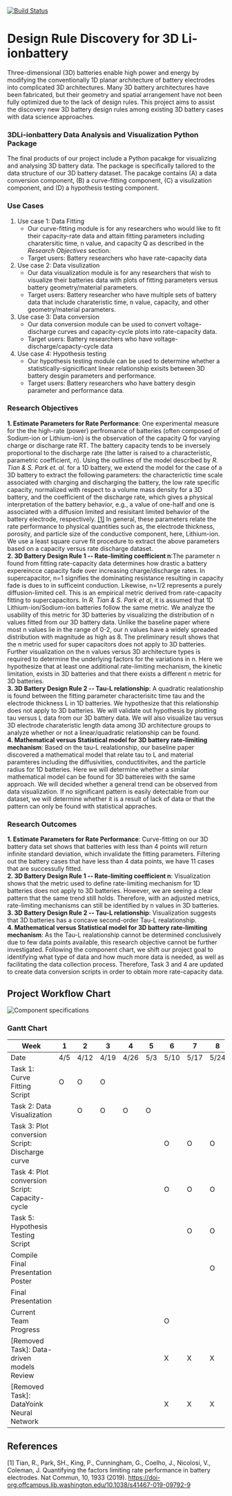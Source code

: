 [comment]: <> (Build Badge)
[![Build Status](https://travis-ci.com/3DBatteryDesign/3DLi-ionbattery.svg?token=TqLpfP3Qz3sXPyzzMFhK&branch=main)](https://travis-ci.com/3DBatteryDesign/3DLi-ionbattery)

# Design Rule Discovery for 3D Li-ionbattery
Three-dimensional (3D) batteries enable high power and energy by modifying the
conventionally 1D planar architecture of battery electrodes into complicated 3D
architectures. Many 3D battery architectures have been fabricated, but their
geometry and spatial arrangement have not been fully optimized due to the lack
of design rules. This project aims to assist the discovery new 3D battery design rules
among existing 3D battery cases with data science approaches. <br/>

### 3DLi-ionbattery Data Analysis and Visualization Python Package
The final products of our project include a Python pacakge for visualizing and 
analysing 3D battery data. The package is specifically tailored to the data structure 
of our 3D battery dataset. The pacakge contains (A) a data conversion component,
(B) a curve-fitting component, (C) a visulization component, and (D) a hypothesis testing component.

### Use Cases
1. Use case 1: Data Fitting
   - Our curve-fitting module is for any researchers who would like to fit their capacity-rate data and attain fitting parameters including charatersitic time, n value, and capacity Q as described in the *Research Objectives* section. 
   - Target users: Battery researchers who have rate-capacity data
2. Use case 2: Data visulization
   - Our data visualization module is for any researchers that wish to visualize their batteries data with plots of fitting parameters versus battery geometry/material parameters. 
   - Target users: Battery researcher who have multiple sets of battery data that include charateristic time, n value, capacity, and other geometry/material parameters. 
3. Use case 3: Data conversion
   - Our data conversion module can be used to convert voltage-discharge curves and capacity-cycle plots into rate-capacity data.
   - Target users: Battery researchers who have voltage-discharge/capacty-cycle data
4. Use case 4: Hypothesis testing
   - Our hypothesis testing module can be used to determine whether a statistically-signicificant linear relationship exisits between 3D battery desgin parameters and performance.
   - Target users: Battery researchers who have battery desgin parameter and performance data.

### Research Objectives
**1. Estimate Parameters for Rate Performance**: One experimental measure for the
the high-rate (power) perfromance of batteries (often composed of Sodium-ion or
Lithium-ion) is the observation of the capacity Q for varying charge or discharge
rate RT. The battery capacity tends to be inversely proportional to the discharge
rate (the latter is raised to a characteristic, parametric coefficient, n).
Using the outlines of the model described by *R. Tian & S. Park et. al.*
for a 1D battery, we extend the model for the case of a 3D battery to extract
the following parameters: the characterictic time scale associated with charging
and discharging the battery, the low rate specific capacity, normalized with
respect to a volume mass density for a 3D battery, and the coefficient of the
discharge rate, which gives a physical interpretation of the battery
behavior, e.g., a value of one-half and one is associated with a diffusion
limited and resisitant limited behavior of the battery electrode, respectively.
[[1]](#1) 
In general, these parameters relate the rate performance to physical quantities
such as, the electrode thickness, porosity, and particle size of the conductive
component, here, Lithium-ion. We use a least square curve fit procedure to
extract the above parameters based on a capacity versus rate discharge dataset.<br/>
**2. 3D Battery Design Rule 1 -- Rate-limiting coefficient n**:The parameter
n found from fitting rate-capacity data determines how drastic a battery expereincce 
capacity fade over increasing charge/discharge rates. In supercapacitor, n=1 signifies
the dominating resistance resulting in capacity fade is dues to in sufficeint conduction.
Likewise, n=1/2 represents a purely diffusion-limited cell. This is an empirical
metric derived from rate-capacity fitting to supercapacitors. In *R. Tian & S. Park et al*,
it is assumed that 1D Lithium-ion/Sodium-ion batteries follow the same metric. 
We analyze the usability of this metric for 3D batteries by visualizing the distribution
of n values fitted from our 3D battery data. Unlike the baseline paper where most n values
lie in the range of 0-2, our n values have a widely spreaded distribution with magnitude
as high as 8. The preliminary result shows that the n metric used for super capacitors
does not apply to 3D batteries. Further visualization on the n values versus 3D 
architecture types is required to determine the underlying factors for the variations in n.
Here we hypothesize that at least one additional rate-limiting mechanism, the kinetic
limitation, exists in 3D batteries and that there exists a different n metric for 3D
batteries. <br/>
**3. 3D Battery Design Rule 2 -- Tau-L relationship**: A quadratic realationship is 
found between the fitting parameter characterisitc time tau and the electrode 
thickness L in 1D batteries. We hypothesize that this relationship does not 
apply to 3D batteries. We will validate out hypothesis by plotting tau versus
L data from our 3D battery data. We will also visualize tau versus 3D electrode
charateristic length data among 3D architecture groups to analyze whether or not
a linear/quadratic relationship can be found.<br/>
**4. Mathematical versus Statistical model for 3D battery rate-limiting mechanism**:
Based on the tau-L realationship, our baseline paper discovered a mathematical 
model that relate tau to L and material paramteres including the diffusivities,
conductitivites, and the particle radius for 1D batteries. Here we will determine
whether a similar mathematical model can be found for 3D battereies with the same
approach. We will decided whether a general trend can be observed from data
visualization. If no significant pattern is easily detectable from our dataset,
we will determine whether it is a result of lack of data or that the pattern can 
only be found with statistical appraches.<br/>
### Research Outcomes
**1. Estimate Parameters for Rate Performance**:
Curve-fitting on our 3D battery data set shows that batteries with less than 4 points will return infinite standard deviation, which invalidate the fitting parameters. Filtering out the battery cases that have less than 4 data points, we have 11 cases that are successully fitted.<br/>
**2. 3D Battery Design Rule 1 -- Rate-limiting coefficient n**:
Visualization shows that the metric used to define rate-limiting mechanism for 1D batteries does not apply to 3D batteries. However, we are seeing a clear pattern that the same trend still holds. Therefore, with an adjusted metrics, rate-limiting mechanisms can still be identified by n values in 3D batteries. <br/>
**3. 3D Battery Design Rule 2 -- Tau-L relationship**:
Visualization suggests that 3D batteries has a concave second-order Tau-L realationship. <br/>
**4. Mathematical versus Statistical model for 3D battery rate-limiting mechanism**: As the Tau-L realationship cannot be determined conclusively due to few data points available, this research objective cannot be further investigated. Following the component chart, we shift our project goal to identifying what type of data and how much more data is needed, as well as facilitating the data collection process. Therefore, Task 3 and 4 are updated to create data conversion scripts in order to obtain more rate-capacity data.<br/>
## Project Workflow Chart
![Component specifications](https://user-images.githubusercontent.com/67809165/116957565-00c06480-ac4d-11eb-875b-8f5cb6cf1309.png)

### Gantt Chart
| Week                                              |  1  |  2   |  3   |  4   |  5  |  6   |  7   |  8   |  9   |  10  |
|---------------------------------------------------|-----|------|------|------|-----|------|------|------|------|------|
| Date                                              | 4/5 | 4/12 | 4/19 | 4/26 | 5/3 | 5/10 | 5/17 | 5/24 | 5/31 | 6/7  |
|Task 1: Curve Fitting Script                       |  O  |   O  |   O  |      |     |      |      |      |      |      |
|Task 2: Data Visualization                         |     |   O  |   O  |   O  |  O  |      |      |      |      |      |
|Task 3: Plot conversion Script: Discharge curve    |     |      |      |      |     |   O  |   O  |  O   |      |      |
|Task 4: Plot conversion Script: Capacity-cycle     |     |      |      |      |     |   O  |   O  |  O   |      |      |
|Task 5: Hypothesis Testing Script                  |     |      |      |      |     |      |   O  |  O   |      |      |
|   Compile Final Presentation Poster               |     |      |      |      |     |      |      |  O   |   O  |      |
|   Final Presentation                              |     |      |      |      |     |      |      |      |      |   O  |
|   Current Team Progress                           |     |      |      |      |     |   O  |      |      |      |      |
|[Removed Task]: Data-driven models Review          |     |      |      |      |     |   X  |   X  |  X   |      |      |
|[Removed Task]: DataYoink Neural Network           |     |      |      |      |     |   X  |   X  |  X   |      |      |

## References
<a id="1">[1]</a>
Tian, R., Park, SH., King, P., Cunningham, G., Coelho, J., Nicolosi, V.,
Coleman, J. 
Quantifying the factors limiting rate performance in battery electrodes.
Nat Commun, 10, 1933 (2019).
https://doi-org.offcampus.lib.washington.edu/10.1038/s41467-019-09792-9



